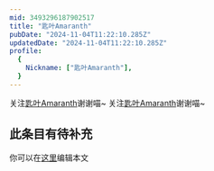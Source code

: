 ```yaml
---
mid: 3493296187902517
title: "匙叶Amaranth"
pubDate: "2024-11-04T11:22:10.285Z"
updatedDate: "2024-11-04T11:22:10.285Z"
profile:
  {
    Nickname: ["匙叶Amaranth"],
  }
---
```


关注[匙叶Amaranth](https://space.bilibili.com/3493296187902517)谢谢喵~ 关注[匙叶Amaranth](https://space.bilibili.com/3493296187902517)谢谢喵~

## 此条目有待补充
你可以在[这里](https://github.com/Yuhanawa/VTuber.ICU/edit/master/src/content/v/匙叶Amaranth/index.md)编辑本文
